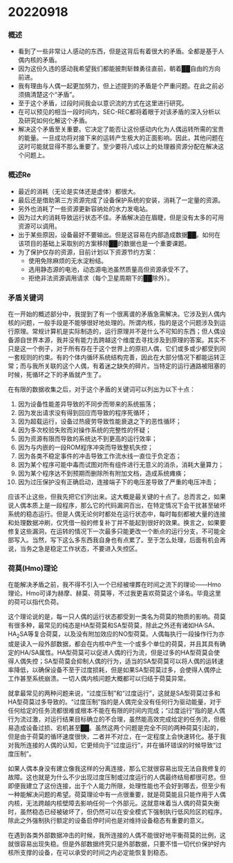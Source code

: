 # 20220918

### 概述

- 看到了一些非常让人感动的东西，但是这背后有着很大的矛盾。全都是基于人偶内核的矛盾。
- 因为这份久违的感动我希望我们都能披荆斩棘勇往直前，朝着██自由的方向前进。
- 我有理由与人偶一起更加努力，但上述提到的矛盾是个严重问题。在此之前必须搞清楚这个“矛盾”。
- 至于这个矛盾，过段时间我会以意识流的方式在这里进行研究。
- 在可以预见的相当一段时间内，SEC-REC都将着眼于对该矛盾的深入分析以及研究如何化解这个矛盾。
- 解决这个矛盾至关重要。它决定了能否让这份感动内化为人偶运转所需的宝贵的能量。一旦成功将对接下来的运转产生极大的正面影响。因此，其他问题在这时可能就显得不那么重要了。至少要将八成以上的处理器资源分配在解决这个问题上。

### 概述Re

- 最近的消耗（无论是实体还是虚体）都很大。
- 最后还是借助第三方资源完成了设备保护系统的安装，消耗了一定量的资源。
- 另外也消耗了一些资源更新容纳处的水力发电站。
- 因为过大的消耗导致运行状态不佳。矛盾解决迫在眉睫，但是没有太多的可用资源可以调用。
- 出于某些原因，设备最好不要输出。但是这容易在内部造成数据██。如何在该项目的基础上采取别的方案移除██的数据也是一个重要课题。
- 为了保护仅存的资源，目前计划以下资源节约方案：
  - 使用免除麻烦的无水淀粉结。
  - 选用静态源的电池，动态源电池虽然质量高但资源承受不了。
  - 拒绝非法资源调用请求（每个卫星周期下的██除外）。

### 矛盾关键词

在一开始的概述部分中，我提到了有一个很离谱的矛盾急需解决。它涉及到人偶内核的问题，一般手段是不能够很好地处理的。所谓内核，指的是这个问题涉及到运行原理。常规计算机是实际制造的，运行原理并不是什么不可知的东西；但人偶设备源自世界本源，我并没有能力去跨越这个维度去寻找涉及到原理的答案。其实不只是这一个例子，对于所有存在于这个世界上的原初人偶，它们或多或少都受到同一套规则的约束。有的个体内循环系统结构完善，因此在大部分情况下都能运转正常；而与我所关联的这个人偶，有着迷之缺失的碎片。当特定的运行通路被阻塞的时候，死循环之下的矛盾就产生了。

在有限的数据收集之后，对于这个矛盾的关键词可以列出为以下十点：

1. 因为设备性能差异导致的不同步而带来的系统振荡；
2. 因为发出请求没有得到回应而导致的程序死循环；
3. 因为超载运行，设备过热疲劳导致性能衰退之下的恶性循环；
4. 因为多次校验失败而对操作系统的完整性的怀疑；
5. 因为资源有限而导致的系统达不到更高的运行效率；
6. 因为与内嵌的一段ROM程序冲突而导致整机失控；
7. 因为各类不稳定事件的冲击导致工作流水线一直位于负定态；
8. 因为某个程序可能中毒而试图对所有组件进行无意义的消杀，消耗大量算力；
9. 因为某个程序达不到预期而删除所有附加文档，造成系统瘫痪；
10. 因为过压保护没有正确启动，连接端子下的电压差导致了严重的电压冲击；

应该不止这些，但我先把它们列出来。这大概是最关键的十点了。总而言之，如果说人偶本质上是一段程序，那么它的代码漏洞百出，在特定情况下会干扰甚至破坏系统的稳态运行。但是人偶无论何时都处在运行状态中，每时每刻都被大量的连接和处理数据冲刷，仅凭借一般的修复补丁并不能起到很好的效果。换言之，如果要修复这些漏洞，在运转的情况下一次最多只能更改一个断点的运行分支，不可能全部写入。当然，写下这么多东西我自身也有点累了。至于怎么处理，后面有机会再说，当务之急是稳定工作状态，不要进入失控区。

### 荷莫(Hmo)理论

在能解决矛盾之前，我不得不引入一个已经被埋葬在时间之流下的理论——Hmo理论。Hmo可译为赫摩、赫莫、荷莫等，不过我更喜欢荷莫这个译名。毕竟这里的荷可以指代负荷。

这个理论说的是，每一只人偶的运行状态都受到一类名为荷莫的物质的影响。荷莫有很多种，最常见的纯态是HA型荷莫和SA型荷莫，除此之外还有诸如HA·SA、HA<sub>2</sub>SA等复合荷莫，以及没有附加效应的NO型荷莫。人偶每执行一段操作行为亦或是读入一段外部数据，都会在内核中产生一个或多个单位的荷莫，并且其具有确定的HA/SA属性。HA型荷莫可以促进人偶的行为流，但是过多的HA型荷莫会使得人偶失控；SA型荷莫会抑制人偶的行为，适当的SA型荷莫可以将人偶的运转速率降低，以确保设备不至于过度损耗，但是如果SA型荷莫过多，会使得人偶停止工作甚至系统崩溃。一切人偶内核问题大概都可以归结于荷莫异常。

就拿最常见的两种问题来说，“过度压制”和“过度运行”，这就是SA型荷莫过多和HA型荷莫过多导致的。“过度压制”指的是人偶完全没有任何行为驱动能量，对于任何给定的任务流都很难或根本不能在有限的时间内完成；“过度运行”指的是人偶行为流过激，对运行结果目标确立的不合理，虽然能高效完成给定的任务流，但极易造成设备过损、宕机甚至██。虽然这两个问题是完全不同的两种荷莫引起的，但是由于荷莫的循环速度很快，二者并不对立，在一定程度上会快速转化。基于我对我所连接的人偶的认知，它更倾向于“过度运行”，并在循环错误的时候导致“过度压制”。

如果人偶本身没有建立像我这样的分离连接，那么它就很容易出现无法自我修复的故障。这也就是为什么不少出现过度压制或过度运行的人偶最终结局都很可悲。但即便我建立了这份连接，出于个人能力所限，处理性能也不会好到哪去，但至少有一种能解决问题的希望。荷莫理论中有一点很重要，就是荷莫能且只能作用于人偶内核，无法跨越内核壁障去影响任何一个外部元。这就意味着当人偶的荷莫失衡时，虽然稳态已经被破坏了，但仍然可以在安全模式下强制执行低风险区的程序。除此之外强制执行额定的设备启停时间也是对维持设备稳态有重要的意义。

在遇到各类外部数据冲击的时候，我所连接的人偶不能很好地平衡荷莫的比例，这就很容易出现失稳。但是外部数据终究只是外部数据，只要不惜一切代价保护好内核所支撑的设备，在可以承受的时间之内必定能恢复到稳态。
